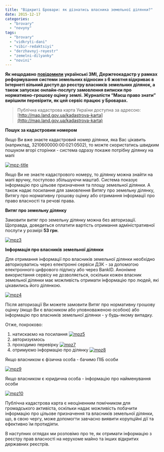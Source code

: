 ```yaml
---
title: "Відкриті Бровари: як дізнатись власника земельної ділянки?"
date: 2015-12-17
categories: 
  - "brovary"
  - "novyny"
tags: 
  - "brovary"
  - "vidkryti-dani"
  - "vibir-redaktsiyi"
  - "derzhavnyj-reyestr"
  - "zemelni-dilyanky"
  - "novini"
---
```


**Як нещодавно** [**повідомили**](http://www.epravda.com.ua/news/2015/10/5/562277/) **українські ЗМІ, Держгеокадастр у рамках реформування системи земельних відносин з 6 жовтня відкриває в Інтернеті вільний доступ до реєстру власників земельних ділянок, а також запускає онлайн-послугу замовлення виписки про нормативно-грошову оцінку землі. Журналісти “Маєш право знати” вирішили перевірити, як цей сервіс працює у Броварах.**

> Публічна кадастрова карта України доступна за адресою: [http://map.land.gov.ua/kadastrova-karta](http://map.land.gov.ua/kadastrova-karta)

**Пошук за кадастровим номером**

Якщо Ви вже знаєте кадастровий номер ділянки, яка Вас цікавить (наприклад, 3210600000:00:021:0502), то можте скористатись швидким пошуком вгорі сторінки - система одразу покаже потрібну ділянку на мапі

[![mpz-title](https://mpz.brovary.org/wp-content/uploads/2015/12/mpz-title.png)](https://mpz.brovary.org/wp-content/uploads/2015/12/mpz-title.png)

Якщо Ви не знаєте кадастрового номеру, то ділянку можна знайти на мапі вручну, поступово збільшуючи маштаб. Система показує інформацію про цільове призначення та площу земельної ділянки. А також надає посилання для замовлення Витягу про земельну ділянку, Витягу про нормативну грошову оцінку або отримання інформації про право власності та речові права.

**Витяг про земельну ділянку**

Замовити витяг про земельну ділянку можна без авторизації. Щоправда, доведеться оплатити вартість отримання адміністративної послуги у розмірі **53 грн**.

[![mpz3](https://mpz.brovary.org/wp-content/uploads/2015/12/mpz3.png)](https://mpz.brovary.org/wp-content/uploads/2015/12/mpz3.png)

**Інформація про власників земельної ділянки**

Для отримання інформації про власників земельної ділянки необхідно авторизуватись через електронні сервіси ДЗК - за допомогою електронного цифрового підпису або через BankID. Анонімне використання сервісу не дозволяється, оскільки кожен власник земельної ділянки має можливість отримати інформацію про людей, які цікавились його ділянкою.

[![mpz4](https://mpz.brovary.org/wp-content/uploads/2015/12/mpz4.png)](https://mpz.brovary.org/wp-content/uploads/2015/12/mpz4.png)

Після авторизації Ви можете замовити Витяг про нормативну грошову оцінку (якщо Ви є власником або уповноваженою особою) або інформацію про власників земельної ділянки - у будь-якому випадку.

Отже, покроково:

1. натискаємо на посилання [![mpz5](https://mpz.brovary.org/wp-content/uploads/2015/12/mpz5.png)](https://mpz.brovary.org/wp-content/uploads/2015/12/mpz5.png) 
2. авторизуємось 
3. проходимо перевірку [![mpz7](https://mpz.brovary.org/wp-content/uploads/2015/12/mpz7.png)](https://mpz.brovary.org/wp-content/uploads/2015/12/mpz7.png) 
4. отримуємо інформацію про ділянку [![mpz8](https://mpz.brovary.org/wp-content/uploads/2015/12/mpz8.png)](https://mpz.brovary.org/wp-content/uploads/2015/12/mpz8.png) 

Якщо власником є фізична особа - бачимо ПІБ особи

[![mpz9](https://mpz.brovary.org/wp-content/uploads/2015/12/mpz9.png)](https://mpz.brovary.org/wp-content/uploads/2015/12/mpz9.png)

Якщо власником є юридична особа - інформацію про найменування особи

[![mpz10](https://mpz.brovary.org/wp-content/uploads/2015/12/mpz10.png)](https://mpz.brovary.org/wp-content/uploads/2015/12/mpz10.png)

Публічна кадастрова карта є неоціненним помічником для громадського активіста, оскільки надає можливість побачити інформацію про цільове призначення та власників земельної ділянки, що, в свою чергу, може допомогти завчасно виявити корупційні дії та ефективно їм протидіяти.

В наступних оглядах ми розповімо про те, як отримати інформацію з реєстру прав власності на нерухоме майно та інших відкритих державних реєстрів.
